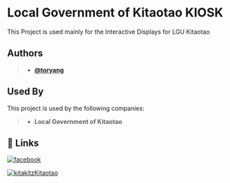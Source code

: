 
# Local Government of Kitaotao KIOSK

This Project is used mainly for the Interactive Displays for LGU Kitaotao

## Authors

> - **[@toryang](https://www.github.com/toryang2)**


## Used By

This project is used by the following companies:

> - **Local Government of Kitaotao**
## 🔗 Links
[![facebook](https://img.shields.io/badge/FACEBOOK-0A66C2?style=for-the-badge&logo=facebook&logoColor=white)](https://www.facebook.com/wowkitaotao/)

[![kitakitzKitaotao](https://massokitaotao.net/wp-content/uploads/2025/01/mergeLogo128.png)](https://lgukitaotao.com/)
